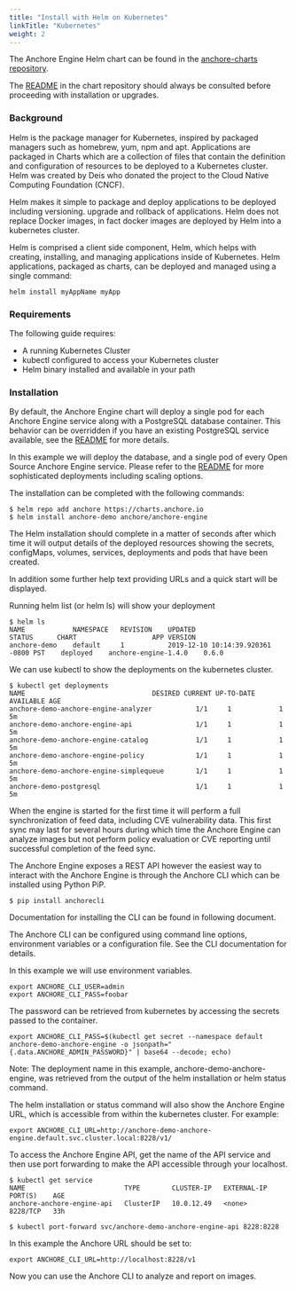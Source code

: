 ```yaml
---
title: "Install with Helm on Kubernetes"
linkTitle: "Kubernetes"
weight: 2
---
```


The Anchore Engine Helm chart can be found in the [anchore-charts repository](https://github.com/anchore/anchore-charts/blob/master/stable/anchore-engine). 

The [README](https://github.com/anchore/anchore-charts/blob/master/stable/anchore-engine/README.md) in the chart repository should always be consulted before proceeding with installation or upgrades.

### Background
Helm is the package manager for Kubernetes, inspired by packaged managers such as homebrew, yum, npm and apt. Applications are packaged in Charts which are a collection of files that contain the definition and configuration of resources to be deployed to a Kubernetes cluster. Helm was created by Deis who donated the project to the Cloud Native Computing Foundation (CNCF).

Helm makes it simple to package and deploy applications to be deployed including versioning. upgrade and rollback of applications. Helm does not replace Docker images, in fact docker images are deployed by Helm into a kubernetes cluster.

Helm is comprised a client side component, Helm, which helps with creating, installing, and managing applications inside of Kubernetes. Helm applications, packaged as charts, can be deployed and managed using a single command:

`helm install myAppName myApp`

### Requirements

The following guide requires:

- A running Kubernetes Cluster
- kubectl configured to access your Kubernetes cluster
- Helm binary installed and available in your path

### Installation

By default, the Anchore Engine chart will deploy a single pod for each Anchore Engine service along with a PostgreSQL database container. This behavior can be overridden if you have an existing PostgreSQL service available, see the [README](https://github.com/anchore/anchore-charts/blob/master/stable/anchore-engine/README.md) for more details.

In this example we will deploy the database, and a single pod of every Open Source Anchore Engine service. Please refer to the [README](https://github.com/anchore/anchore-charts/blob/master/stable/anchore-engine/README.md) for more sophisticated deployments including scaling options.

The installation can be completed with the following commands:

```
$ helm repo add anchore https://charts.anchore.io
$ helm install anchore-demo anchore/anchore-engine
```

The Helm installation should complete in a matter of seconds after which time it will output details of the deployed resources showing the secrets, configMaps, volumes, services, deployments and pods that have been created.

In addition some further help text providing URLs and a quick start will be displayed.

Running helm list (or helm ls) will show your deployment

```
$ helm ls
NAME   	        NAMESPACE	REVISION	UPDATED         	                    STATUS  	CHART               	APP VERSION
anchore-demo	default  	1       	2019-12-10 10:14:39.920361 -0800 PST	deployed	anchore-engine-1.4.0	0.6.0
```

We can use kubectl to show the deployments on the kubernetes cluster.

```
$ kubectl get deployments
NAME                                DESIRED CURRENT UP-TO-DATE AVAILABLE AGE
anchore-demo-anchore-engine-analyzer           1/1     1            1           5m
anchore-demo-anchore-engine-api                1/1     1            1           5m
anchore-demo-anchore-engine-catalog            1/1     1            1           5m
anchore-demo-anchore-engine-policy             1/1     1            1           5m
anchore-demo-anchore-engine-simplequeue        1/1     1            1           5m
anchore-demo-postgresql                        1/1     1            1           5m
```

When the engine is started for the first time it will perform a full synchronization of feed data, including CVE vulnerability data. This first sync may last for several hours during which time the Anchore Engine can analyze images but not perform policy evaluation or CVE reporting until successful completion of the feed sync.

The Anchore Engine exposes a REST API however the easiest way to interact with the Anchore Engine is through the Anchore CLI which can be installed using Python PiP.

```
$ pip install anchorecli
```

Documentation for installing the CLI can be found in following document.

The Anchore CLI can be configured using command line options, environment variables or a configuration file. See the CLI documentation for details.

In this example we will use environment variables.

```
export ANCHORE_CLI_USER=admin
export ANCHORE_CLI_PASS=foobar
```

The password can be retrieved from kubernetes by accessing the secrets passed to the container.

```
export ANCHORE_CLI_PASS=$(kubectl get secret --namespace default anchore-demo-anchore-engine -o jsonpath="{.data.ANCHORE_ADMIN_PASSWORD}" | base64 --decode; echo)
```

Note: The deployment name in this example, anchore-demo-anchore-engine, was retrieved from the output of the helm installation or helm status command.

The helm installation or status command will also show the Anchore Engine URL, which is accessible from within the kubernetes cluster. For example:

```
export ANCHORE_CLI_URL=http://anchore-demo-anchore-engine.default.svc.cluster.local:8228/v1/
```

To access the Anchore Engine API, get the name of the API service and then use port forwarding to make the API accessible through your localhost.

```
$ kubectl get service
NAME                         TYPE        CLUSTER-IP   EXTERNAL-IP   PORT(S)    AGE
anchore-anchore-engine-api   ClusterIP   10.0.12.49   <none>        8228/TCP   33h
```
```
$ kubectl port-forward svc/anchore-demo-anchore-engine-api 8228:8228
```

In this example the Anchore URL should be set to:

```
export ANCHORE_CLI_URL=http://localhost:8228/v1
```
Now you can use the Anchore CLI to analyze and report on images.
